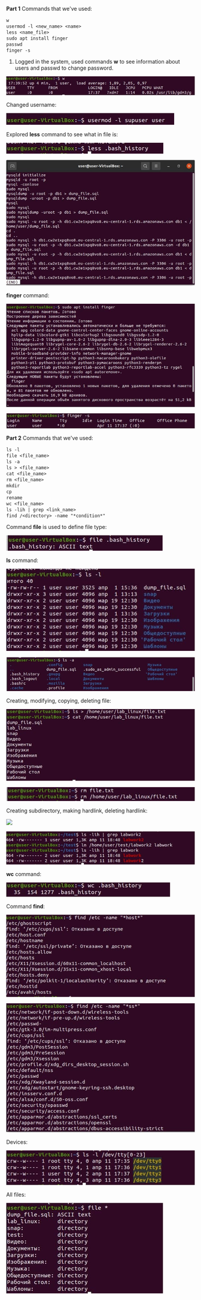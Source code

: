 **Part 1**
Commands that we've used:
```
w
usermod -l <new_name> <name>
less <name_file>
sudo apt install finger
passwd
finger -s
```
1. Logged in the system, used commands **w** to see information about users and passwd to change password.

<img
src="https://github.com/sofiiasss/DevOps_online_Kharkiv_2021Q2/blob/master/m5/images/3.jpg" />

Changed username:

<img
src="https://github.com/sofiiasss/DevOps_online_Kharkiv_2021Q2/blob/master/m5/images/4.jpg" />

Explored **less** command to see what in file is:

<img
src="https://github.com/sofiiasss/DevOps_online_Kharkiv_2021Q2/blob/master/m5/images/6.jpg" />

<img
src="https://github.com/sofiiasss/DevOps_online_Kharkiv_2021Q2/blob/master/m5/images/6_1.jpg" />

**finger** command:

<img
src="https://github.com/sofiiasss/DevOps_online_Kharkiv_2021Q2/blob/master/m5/images/7.jpg" />

<img
src="https://github.com/sofiiasss/DevOps_online_Kharkiv_2021Q2/blob/master/m5/images/7_1.jpg" />

**Part 2**
Commands that we've used:
```
ls -l
file <file_name>
ls -a
ls > <file_name>
cat <file_name>
rm <file_name>
mkdir
cp
rename
wc <file_name>
ls -lih | grep <link_name>
find /<directory> -name "*condition*"
```

Command **file** is used to define file type:

<img
src="https://github.com/sofiiasss/DevOps_online_Kharkiv_2021Q2/blob/master/m5/images/2.2.jpg" />

**ls** command:

<img
src="https://github.com/sofiiasss/DevOps_online_Kharkiv_2021Q2/blob/master/m5/images/2.4.jpg" />

<img
src="https://github.com/sofiiasss/DevOps_online_Kharkiv_2021Q2/blob/master/m5/images/2.4_1.jpg" />

Creating, modifying, copying, deleting file:

<img
src="https://github.com/sofiiasss/DevOps_online_Kharkiv_2021Q2/blob/master/m5/images/2.5.jpg" />

<img
src="https://github.com/sofiiasss/DevOps_online_Kharkiv_2021Q2/blob/master/m5/images/2.5_1.jpg" />

Creating subdirectory, making hardlink, deleting hardlink:

<img
src="https://github.com/sofiiasss/DevOps_online_Kharkiv_2021Q2/blob/master/m5/images/2.6.jp" />

<img
src="https://github.com/sofiiasss/DevOps_online_Kharkiv_2021Q2/blob/master/m5/images/2.6_1.jpg" />

**wc** command:

<img
src="https://github.com/sofiiasss/DevOps_online_Kharkiv_2021Q2/blob/master/m5/images/2.9.jpg" />

Command **find**:

<img
src="https://github.com/sofiiasss/DevOps_online_Kharkiv_2021Q2/blob/master/m5/images/2.10.jpg" />

<img
src="https://github.com/sofiiasss/DevOps_online_Kharkiv_2021Q2/blob/master/m5/images/2.11.jpg" />

Devices:

<img
src="https://github.com/sofiiasss/DevOps_online_Kharkiv_2021Q2/blob/master/m5/images/2.13.jpg" />

All files:

<img
src="https://github.com/sofiiasss/DevOps_online_Kharkiv_2021Q2/blob/master/m5/images/2.14.jpg" />